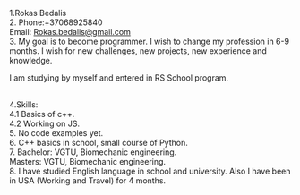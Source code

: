 1.Rokas Bedalis
<br>2. Phone:+37068925840 <br> Email: Rokas.bedalis@gmail.com
<br>3. My goal is to become programmer. I wish to change my profession in 6-9 months. I wish for new challenges, new projects, new experience and knowledge. <p>I am studying by myself and entered in RS School program. </p>
<br>4.Skills: <br>4.1 Basics of c++. <br> 4.2 Working on JS.
<br>5. No code examples yet.
<br>6. C++ basics in school, small course of Python.
<br>7. Bachelor: VGTU, Biomechanic engineering. <br>Masters: VGTU, Biomechanic engineering.
<br>8. I have studied English language in school and university. Also I have been in USA (Working and Travel) for 4 months.
